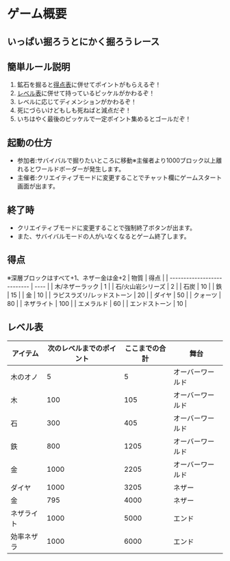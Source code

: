 
# ゲーム概要
## いっぱい掘ろうとにかく掘ろうレース
## 簡単ルール説明
1. 鉱石を掘ると[得点表](#得点)に併せてポイントがもらえるぞ！
2. [レベル表](#レベル表)に併せて持っているピッケルがかわるぞ！
3. レベルに応じてディメンションがかわるぞ！
4. 死にづらいけどもしも死ねばと減点だぞ！
5. いちはやく最後のピッケルで一定ポイント集めるとゴールだぞ！

## 起動の仕方
-   参加者:サバイバルで掘りたいところに移動※主催者より1000ブロック以上離れるとワールドボーダーが発生します。
-   主催者:クリエイティブモードに変更することでチャット欄にゲームスタート画面が出ます。
## 終了時
-   クリエイティブモードに変更することで強制終了ボタンが出ます。
-   また、サバイバルモードの人がいなくなるとゲーム終了します。

## 得点
※深層ブロックはすべて+1、ネザー金は金+2
| 物質                        | 得点 |
| --------------------------- | ---- |
| 木/ネザーラック             | 1    |
| 石/火山岩シリーズ           | 2    |
| 石炭                        | 10   |
| 鉄                          | 15   |
| 金                          | 10   |
| ラピスラズリ/レッドストーン | 20   |
| ダイヤ                      | 50   |
| クォーツ                    | 80   |
| ネザライト                  | 100  |
| エメラルド                  | 60   |
| エンドストーン              | 10   |

## レベル表
| アイテム   | 次のレベルまでのポイント | ここまでの合計 | 舞台             |
| ---------- | ------------------------ | -------------- | ---------------- |
| 木のオノ   | 5                        | 5              | オーバーワールド |
| 木         | 100                      | 105            | オーバーワールド |
| 石         | 300                      | 405            | オーバーワールド |
| 鉄         | 800                      | 1205           | オーバーワールド |
| 金         | 1000                     | 2205           | オーバーワールド |
| ダイヤ     | 1000                     | 3205           | ネザー           |
| 金         | 795                      | 4000           | ネザー           |
| ネザライト | 1000                     | 5000           | エンド           |
| 効率ネザラ | 1000                     | 6000           | エンド           |

